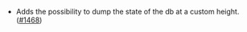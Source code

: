 - Adds the possibility to dump the state of the db at a custom height.
  ([\#1468](https://github.com/anoma/namada/pull/1468))